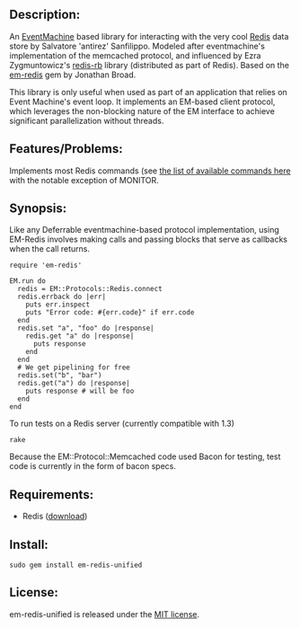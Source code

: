 ## Description:

An [EventMachine](http://rubyeventmachine.com/) based library for interacting
with the very cool [Redis](http://code.google.com/p/redis/) data store by
Salvatore 'antirez' Sanfilippo. Modeled after eventmachine's implementation of
the memcached protocol, and influenced by Ezra Zygmuntowicz's
[redis-rb](http://github.com/ezmobius/redis-rb/tree/master) library
(distributed as part of Redis). Based on the
[em-redis](https://github.com/madsimian/em-redis) gem by Jonathan Broad.

This library is only useful when used as part of an application that relies on
Event Machine's event loop.  It implements an EM-based client protocol, which
leverages the non-blocking nature of the EM interface to achieve significant
parallelization without threads.

## Features/Problems:

Implements most Redis commands (see [the list of available commands
here](http://code.google.com/p/redis/wiki/CommandReference) with the notable
exception of MONITOR.

## Synopsis:

Like any Deferrable eventmachine-based protocol implementation, using EM-Redis
involves making calls and passing blocks that serve as callbacks when the call
returns.


    require 'em-redis'

    EM.run do
      redis = EM::Protocols::Redis.connect
      redis.errback do |err|
        puts err.inspect
        puts "Error code: #{err.code}" if err.code
      end
      redis.set "a", "foo" do |response|
        redis.get "a" do |response|
          puts response
        end
      end
      # We get pipelining for free
      redis.set("b", "bar")
      redis.get("a") do |response|
        puts response # will be foo
      end
    end

To run tests on a Redis server (currently compatible with 1.3)

    rake

Because the EM::Protocol::Memcached code used Bacon for testing, test code is
currently in the form of bacon specs.

## Requirements:

*   Redis ([download](http://code.google.com/p/redis/downloads/list))


## Install:

    sudo gem install em-redis-unified

## License:

em-redis-unified is released under the [MIT license](https://raw.github.com/portertech/em-redis/unified/MIT-LICENSE.txt).
